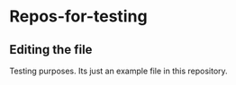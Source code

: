 # Repos-for-testing
## Editing the file
Testing purposes.
Its just an example file in this repository.

